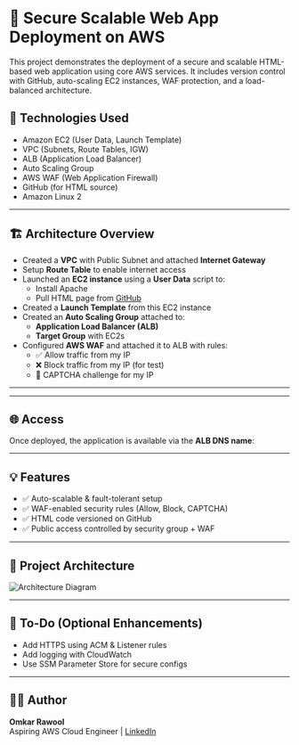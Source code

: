 # 🚀 Secure Scalable Web App Deployment on AWS

This project demonstrates the deployment of a secure and scalable HTML-based web application using core AWS services. It includes version control with GitHub, auto-scaling EC2 instances, WAF protection, and a load-balanced architecture.

## 🔧 Technologies Used

- Amazon EC2 (User Data, Launch Template)
- VPC (Subnets, Route Tables, IGW)
- ALB (Application Load Balancer)
- Auto Scaling Group
- AWS WAF (Web Application Firewall)
- GitHub (for HTML source)
- Amazon Linux 2

---

## 🏗️ Architecture Overview

- Created a **VPC** with Public Subnet and attached **Internet Gateway**
- Setup **Route Table** to enable internet access
- Launched an **EC2 instance** using a **User Data** script to:
  - Install Apache
  - Pull HTML page from [GitHub](https://github.com/yourusername/yourrepo)
- Created a **Launch Template** from this EC2 instance
- Created an **Auto Scaling Group** attached to:
  - **Application Load Balancer (ALB)**
  - **Target Group** with EC2s
- Configured **AWS WAF** and attached it to ALB with rules:
  - ✅ Allow traffic from my IP
  - ❌ Block traffic from my IP (for test)
  - 🔐 CAPTCHA challenge for my IP

---


---

## 🌐 Access

Once deployed, the application is available via the **ALB DNS name**:


---

## 💡 Features

- ✅ Auto-scalable & fault-tolerant setup
- ✅ WAF-enabled security rules (Allow, Block, CAPTCHA)
- ✅ HTML code versioned on GitHub
- ✅ Public access controlled by security group + WAF

---

## 📸 Project Architecture

![Architecture Diagram](./your-architecture-image.png)

---

## 📌 To-Do (Optional Enhancements)

- Add HTTPS using ACM & Listener rules
- Add logging with CloudWatch
- Use SSM Parameter Store for secure configs

---

## 👨‍💻 Author

**Omkar Rawool**  
Aspiring AWS Cloud Engineer | [LinkedIn](https://www.linkedin.com/in/yourprofile)
